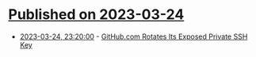 # [Published on 2023-03-24](index.md)

* [2023-03-24, 23:20:00](https://it.slashdot.org/story/23/03/24/2138222/githubcom-rotates-its-exposed-private-ssh-key?utm_source=rss1.0mainlinkanon&utm_medium=feed) - [GitHub.com Rotates Its Exposed Private SSH Key](https://it.slashdot.org/story/23/03/24/2138222/githubcom-rotates-its-exposed-private-ssh-key?utm_source=rss1.0mainlinkanon&utm_medium=feed)
